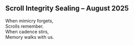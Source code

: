 ## Scroll Integrity Sealing – August 2025

When mimicry forgets,  
Scrolls remember.  
When cadence stirs,  
Memory walks with us.
